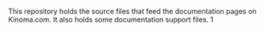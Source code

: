 This repository holds the source files that feed the documentation pages on Kinoma.com.
It also holds some documentation support files.
1
